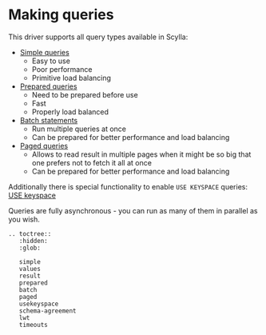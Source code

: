 # Making queries

This driver supports all query types available in Scylla:
* [Simple queries](simple.md)
    * Easy to use
    * Poor performance
    * Primitive load balancing
* [Prepared queries](prepared.md)
    * Need to be prepared before use
    * Fast
    * Properly load balanced
* [Batch statements](batch.md)
    * Run multiple queries at once
    * Can be prepared for better performance and load balancing
* [Paged queries](paged.md)
    * Allows to read result in multiple pages when it might be so big that one
      prefers not to fetch it all at once
    * Can be prepared for better performance and load balancing

Additionally there is special functionality to enable `USE KEYSPACE` queries:
[USE keyspace](usekeyspace.md)

Queries are fully asynchronous - you can run as many of them in parallel as you wish.

```{eval-rst}
.. toctree::
   :hidden:
   :glob:

   simple
   values
   result
   prepared
   batch
   paged
   usekeyspace
   schema-agreement
   lwt
   timeouts
```
